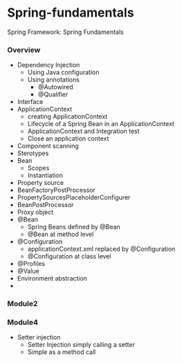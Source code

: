# Spring-fundamentals
Spring Framework: Spring Fundamentals

### Overview
* Dependency Injection
  * Using Java configuration
  * Using annotations
     * @Autowired
     * @Qualifier
* Interface
* ApplicationContext
  * creating ApplicationContext
  * Lifecycle of a Spring Bean in an ApplicationContext
  * ApplicationContext and Integration test
  * Close an application context
* Component scanning
* Sterotypes
* Bean
  * Scopes
  * Instantiation
* Property source
* BeanFactoryPostProcessor
* PropertySourcesPlaceholderConfigurer
* BeanPostProcessor
* Proxy object
* @Bean
  * Spring Beans defined by @Bean
  * @Bean at method level
* @Configuration
  * applicationContext.xml replaced by @Configuration
  * @Configuration at class level
* @Profiles
* @Value
* Environment abstraction
* 


### Module2

### Module4
* Setter injection
  * Setter Injection simply calling a setter
  * Simple as a method call

